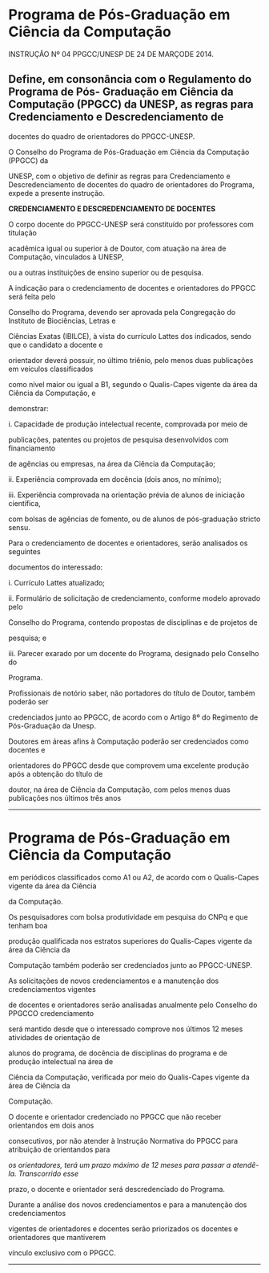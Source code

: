 # Programa de Pós-Graduação em Ciência da Computação

 INSTRUÇÃO Nº 04 PPGCC/UNESP DE 24 DE MARÇODE 2014.

## Define, em consonância com o Regulamento do Programa de Pós- Graduação em Ciência da Computação (PPGCC) da UNESP, as  regras para Credenciamento e Descredenciamento de
 docentes do quadro de orientadores do PPGCC-UNESP.

O Conselho do Programa de Pós-Graduação em Ciência da Computação (PPGCC) da

UNESP, com o objetivo de definir as regras para Credenciamento e Descredenciamento de docentes
do quadro de orientadores do Programa, expede a presente instrução.

**CREDENCIAMENTO E DESCREDENCIAMENTO DE DOCENTES**

O corpo docente do PPGCC-UNESP será constituído por professores com titulação

acadêmica igual ou superior à de Doutor, com atuação na área de Computação, vinculados à UNESP,

ou a outras instituições de ensino superior ou de pesquisa.

A indicação para o credenciamento de docentes e orientadores do PPGCC será feita pelo

Conselho do Programa, devendo ser aprovada pela Congregação do Instituto de Biociências, Letras e

Ciências Exatas (IBILCE), à vista do currículo Lattes dos indicados, sendo que o candidato a docente e

orientador deverá possuir, no último triênio, pelo menos duas publicações em veículos classificados

como nível maior ou igual a B1, segundo o Qualis-Capes vigente da área da Ciência da Computação, e

demonstrar:

i. Capacidade de produção intelectual recente, comprovada por meio de

publicações, patentes ou projetos de pesquisa desenvolvidos com financiamento

de agências ou empresas, na área da Ciência da Computação;

ii. Experiência comprovada em docência (dois anos, no mínimo);

iii. Experiência comprovada na orientação prévia de alunos de iniciação científica,

com bolsas de agências de fomento, ou de alunos de pós-graduação stricto sensu.

Para o credenciamento de docentes e orientadores, serão analisados os seguintes

documentos do interessado:

i. Currículo Lattes atualizado;

ii. Formulário de solicitação de credenciamento, conforme modelo aprovado pelo

Conselho do Programa, contendo propostas de disciplinas e de projetos de

pesquisa; e

iii. Parecer exarado por um docente do Programa, designado pelo Conselho do

Programa.

Profissionais de notório saber, não portadores do título de Doutor, também poderão ser

credenciados junto ao PPGCC, de acordo com o Artigo 8º do Regimento de Pós-Graduação da Unesp.

Doutores em áreas afins à Computação poderão ser credenciados como docentes e

orientadores do PPGCC desde que comprovem uma excelente produção após a obtenção do título de

doutor, na área de Ciência da Computação, com pelos menos duas publicações nos últimos três anos


-----

# Programa de Pós-Graduação em Ciência da Computação

em periódicos classificados como A1 ou A2, de acordo com o Qualis-Capes vigente da área da Ciência

da Computação.

Os pesquisadores com bolsa produtividade em pesquisa do CNPq e que tenham boa

produção qualificada nos estratos superiores do Qualis-Capes vigente da área da Ciência da

Computação também poderão ser credenciados junto ao PPGCC-UNESP.

As solicitações de novos credenciamentos e a manutenção dos credenciamentos vigentes

de docentes e orientadores serão analisadas anualmente pelo Conselho do PPGCCO credenciamento

será mantido desde que o interessado comprove nos últimos 12 meses atividades de orientação de

alunos do programa, de docência de disciplinas do programa e de produção intelectual na área de

Ciência da Computação, verificada por meio do Qualis-Capes vigente da área de Ciência da

Computação.

O docente e orientador credenciado no PPGCC que não receber orientandos em dois anos

consecutivos, por não atender à Instrução Normativa do PPGCC para atribuição de orientandos para

_os orientadores, terá um prazo máximo de 12 meses para passar a atendê-la. Transcorrido esse_

prazo, o docente e orientador será descredenciado do Programa.

Durante a análise dos novos credenciamentos e para a manutenção dos credenciamentos

vigentes de orientadores e docentes serão priorizados os docentes e orientadores que mantiverem

vínculo exclusivo com o PPGCC.


-----

